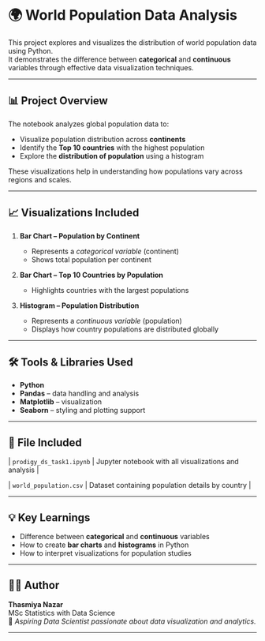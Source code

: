 # 🌍 World Population Data Analysis

This project explores and visualizes the distribution of world population data using Python.  
It demonstrates the difference between **categorical** and **continuous** variables through effective data visualization techniques.

---

## 📊 Project Overview

The notebook analyzes global population data to:
- Visualize population distribution across **continents**
- Identify the **Top 10 countries** with the highest population
- Explore the **distribution of population** using a histogram

These visualizations help in understanding how populations vary across regions and scales.

---

## 📈 Visualizations Included

1. **Bar Chart – Population by Continent**  
   - Represents a *categorical variable* (continent)  
   - Shows total population per continent  

2. **Bar Chart – Top 10 Countries by Population**  
   - Highlights countries with the largest populations  

3. **Histogram – Population Distribution**  
   - Represents a *continuous variable* (population)  
   - Displays how country populations are distributed globally  

---

## 🛠️ Tools & Libraries Used

- **Python**
- **Pandas** – data handling and analysis  
- **Matplotlib** – visualization  
- **Seaborn** – styling and plotting support  

---

## 📂 File Included


| `prodigy_ds_task1.ipynb` | Jupyter notebook with all visualizations and analysis |

| `world_population.csv` | Dataset containing population details by country |

---

## 💡 Key Learnings

- Difference between **categorical** and **continuous** variables  
- How to create **bar charts** and **histograms** in Python  
- How to interpret visualizations for population studies  

---

## 👩‍💻 Author

**Thasmiya Nazar**  
MSc Statistics with Data Science  
📍 *Aspiring Data Scientist passionate about data visualization and analytics.*

---


